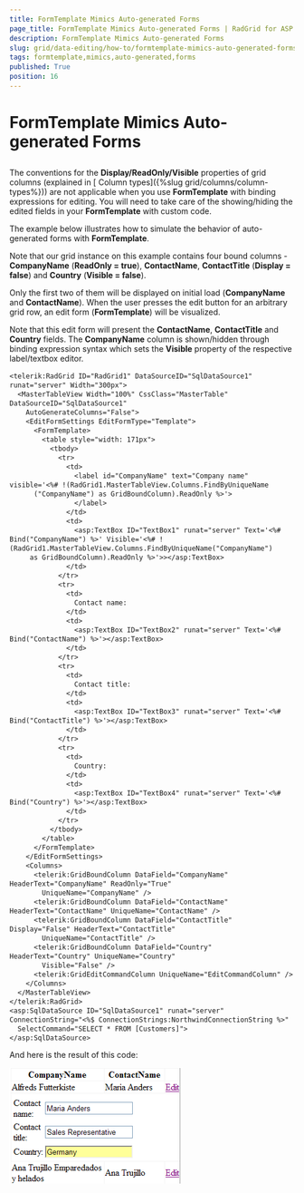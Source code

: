 ```yaml
---
title: FormTemplate Mimics Auto-generated Forms
page_title: FormTemplate Mimics Auto-generated Forms | RadGrid for ASP.NET AJAX Documentation
description: FormTemplate Mimics Auto-generated Forms
slug: grid/data-editing/how-to/formtemplate-mimics-auto-generated-forms
tags: formtemplate,mimics,auto-generated,forms
published: True
position: 16
---
```


# FormTemplate Mimics Auto-generated Forms



## 

The conventions for the **Display/ReadOnly/Visible** properties of grid columns (explained in [ Column types]({%slug grid/columns/column-types%})) are not applicable when you use **FormTemplate** with binding expressions for editing. You will need to take care of the showing/hiding the edited fields in your **FormTemplate** with custom code.

The example below illustrates how to simulate the behavior of auto-generated forms with **FormTemplate**.

Note that our grid instance on this example contains four bound columns - **CompanyName** (**ReadOnly = true**), **ContactName**, **ContactTitle** (**Display = false**) and **Country** (**Visible = false**).

Only the first two of them will be displayed on initial load (**CompanyName** and **ContactName**). When the user presses the edit button for an arbitrary grid row, an edit form (**FormTemplate**) will be visualized.

Note that this edit form will present the **ContactName**, **ContactTitle** and **Country** fields. The **CompanyName** column is shown/hidden through binding expression syntax which sets the **Visible** property of the respective label/textbox editor.

````ASP.NET
<telerik:RadGrid ID="RadGrid1" DataSourceID="SqlDataSource1" runat="server" Width="300px">
  <MasterTableView Width="100%" CssClass="MasterTable" DataSourceID="SqlDataSource1"
    AutoGenerateColumns="False">
    <EditFormSettings EditFormType="Template">
      <FormTemplate>
        <table style="width: 171px">
          <tbody>
            <tr>
              <td>
                <label id="CompanyName" text="Company name" visible='<%# !(RadGrid1.MasterTableView.Columns.FindByUniqueName
      ("CompanyName") as GridBoundColumn).ReadOnly %>'>
                </label>
              </td>
              <td>
                <asp:TextBox ID="TextBox1" runat="server" Text='<%# Bind("CompanyName") %>' Visible='<%# !(RadGrid1.MasterTableView.Columns.FindByUniqueName("CompanyName")
     as GridBoundColumn).ReadOnly %>'>></asp:TextBox>
              </td>
            </tr>
            <tr>
              <td>
                Contact name:
              </td>
              <td>
                <asp:TextBox ID="TextBox2" runat="server" Text='<%# Bind("ContactName") %>'></asp:TextBox>
              </td>
            </tr>
            <tr>
              <td>
                Contact title:
              </td>
              <td>
                <asp:TextBox ID="TextBox3" runat="server" Text='<%# Bind("ContactTitle") %>'></asp:TextBox>
              </td>
            </tr>
            <tr>
              <td>
                Country:
              </td>
              <td>
                <asp:TextBox ID="TextBox4" runat="server" Text='<%# Bind("Country") %>'></asp:TextBox>
              </td>
            </tr>
          </tbody>
        </table>
      </FormTemplate>
    </EditFormSettings>
    <Columns>
      <telerik:GridBoundColumn DataField="CompanyName" HeaderText="CompanyName" ReadOnly="True"
        UniqueName="CompanyName" />
      <telerik:GridBoundColumn DataField="ContactName" HeaderText="ContactName" UniqueName="ContactName" />
      <telerik:GridBoundColumn DataField="ContactTitle" Display="False" HeaderText="ContactTitle"
        UniqueName="ContactTitle" />
      <telerik:GridBoundColumn DataField="Country" HeaderText="Country" UniqueName="Country"
        Visible="False" />
      <telerik:GridEditCommandColumn UniqueName="EditCommandColumn" />
    </Columns>
  </MasterTableView>
</telerik:RadGrid>
<asp:SqlDataSource ID="SqlDataSource1" runat="server" ConnectionString="<%$ ConnectionStrings:NorthwindConnectionString %>"
  SelectCommand="SELECT * FROM [Customers]">
</asp:SqlDataSource>
````



And here is the result of this code:

![](images/grd_FormMimicsBoundColumn.png)
